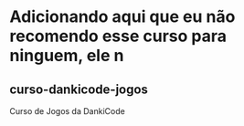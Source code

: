 # Adicionando aqui que eu não recomendo esse curso para ninguem, ele n

## curso-dankicode-jogos
Curso de Jogos da DankiCode
